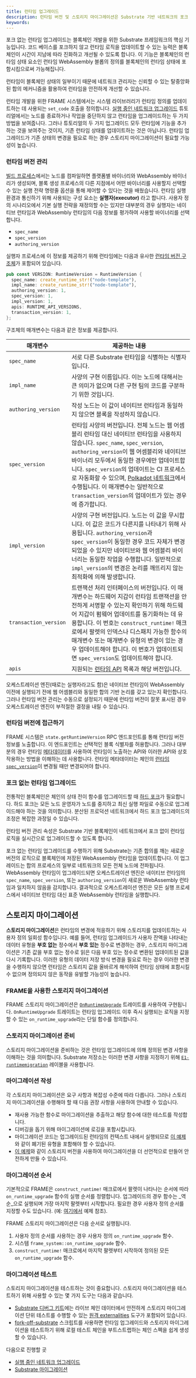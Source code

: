```yaml
---
title: 런타임 업그레이드
description: 런타임 버전 및 스토리지 마이그레이션은 Substrate 기반 네트워크의 포크 없는 업그레이드를 지원하는 방법을 설명합니다.
keywords:
---
```


포크 없는 런타임 업그레이드는 블록체인 개발을 위한 Substrate 프레임워크의 핵심 기능입니다. 코드 베이스를 포크하지 않고 런타임 로직을 업데이트할 수 있는 능력은 블록체인이 시간이 지남에 따라 진화하고 개선될 수 있도록 합니다. 이 기능은 블록체인의 런타임 상태 요소인 런타임 WebAssembly 블롭의 정의를 블록체인의 런타임 상태에 포함시킴으로써 가능해집니다.

런타임이 블록체인 상태의 일부이기 때문에 네트워크 관리자는 신뢰할 수 있는 탈중앙화된 합의 메커니즘을 활용하여 런타임을 안전하게 개선할 수 있습니다.

런타임 개발을 위한 FRAME 시스템에서는 시스템 라이브러리가 런타임 정의를 업데이트하는 데 사용되는 `set_code` 호출을 정의합니다. [실행 중인 네트워크 업그레이드](/tutorials/build-a-blockchain/upgrade-a-running-network/) 튜토리얼에서는 노드를 종료하거나 작업을 중단하지 않고 런타임을 업그레이드하는 두 가지 방법을 보여줍니다. 그러나 튜토리얼의 두 가지 업그레이드 모두 런타임에 기능을 추가하는 것을 보여주는 것이지, 기존 런타임 상태를 업데이트하는 것은 아닙니다. 런타임 업그레이드가 기존 상태의 변경을 필요로 하는 경우 스토리지 마이그레이션이 필요할 가능성이 높습니다.

### 런타임 버전 관리

[빌드 프로세스](/main-docs/build/build-process/)에서는 노드를 컴파일하면 플랫폼별 바이너리와 WebAssembly 바이너리가 생성되며, 블록 생성 프로세스의 다른 지점에서 어떤 바이너리를 사용할지 선택할 수 있는 실행 전략 명령줄 옵션을 통해 제어할 수 있다는 것을 배웠습니다. 런타임 실행 환경과 통신하기 위해 사용되는 구성 요소는 **실행자(executor)** 라고 합니다. 사용자 정의 시나리오에서 기본 실행 전략을 재정의할 수는 있지만 대부분의 경우 실행자는 네이티브 런타임과 WebAssembly 런타임의 다음 정보를 평가하여 사용할 바이너리를 선택합니다.

- `spec_name`
- `spec_version`
- `authoring_version`

실행자 프로세스에 이 정보를 제공하기 위해 런타임에는 다음과 유사한 [런타임 버전 구조체](https://paritytech.github.io/substrate/master/sp_version/struct.RuntimeVersion.html)가 포함되어 있습니다.

```rust
pub const VERSION: RuntimeVersion = RuntimeVersion {
  spec_name: create_runtime_str!("node-template"),
  impl_name: create_runtime_str!("node-template"),
  authoring_version: 1,
  spec_version: 1,
  impl_version: 1,
  apis: RUNTIME_API_VERSIONS,
  transaction_version: 1,
};
```

구조체의 매개변수는 다음과 같은 정보를 제공합니다.

| 매개변수            | 제공하는 내용                                                                                                                                                                                                                                                                                                                                                                                                                                                                                                                                                                                               |
| ------------------- | ----------------------------------------------------------------------------------------------------------------------------------------------------------------------------------------------------------------------------------------------------------------------------------------------------------------------------------------------------------------------------------------------------------------------------------------------------------------------------------------------------------------------------------------------------------------------------------------------------------- |
| `spec_name`         | 서로 다른 Substrate 런타임을 식별하는 식별자입니다.                                                                                                                                                                                                                                                                                                                                                                                                                                                                                                                                                        |
| `impl_name`         | 사양의 구현 이름입니다. 이는 노드에 대해서는 큰 의미가 없으며 다른 구현 팀의 코드를 구분하기 위한 것입니다.                                                                                                                                                                                                                                                                                                                                                                                                                                             |
| `authoring_version` | 작성 노드는 이 값이 네이티브 런타임과 동일하지 않으면 블록을 작성하지 않습니다.                                                                                                                                                                                                                                                                                                                                                                                                                                                                    |
| `spec_version`      | 런타임 사양의 버전입니다. 전체 노드는 웹 어셈블리 런타임 대신 네이티브 런타임을 사용하지 않습니다. `spec_name`, `spec_version`, `authoring_version`이 웹 어셈블리와 네이티브 바이너리 모두에서 동일한 경우에만 업데이트합니다. `spec_version`의 업데이트는 CI 프로세스로 자동화할 수 있으며, [Polkadot 네트워크](https://gitlab.parity.io/parity/mirrors/polkadot/-/blob/master/scripts/ci/gitlab/check_extrinsics_ordering.sh)에서 수행됩니다. 이 매개변수는 일반적으로 `transaction_version`의 업데이트가 있는 경우에 증가합니다. |
| `impl_version`      | 사양의 구현 버전입니다. 노드는 이 값을 무시합니다. 이 값은 코드가 다른지를 나타내기 위해 사용됩니다. `authoring_version`과 `spec_version`이 동일한 경우 코드 자체가 변경되었을 수 있지만 네이티브와 웹 어셈블리 바이너리는 동일한 작업을 수행합니다. 일반적으로 `impl_version`의 변경은 논리를 깨뜨리지 않는 최적화에 의해 발생합니다.                                                                                                                                                                                                    |
| `transaction_version` | 트랜잭션 처리 인터페이스의 버전입니다. 이 매개변수는 하드웨어 지갑이 런타임 트랜잭션을 안전하게 서명할 수 있는지 확인하기 위해 하드웨어 지갑이 펌웨어 업데이트를 동기화하는 데 유용합니다. 이 번호는 `construct_runtime!` 매크로에서 팔렛의 인덱스나 디스패치 가능한 함수의 매개변수 또는 매개변수 유형의 변경이 있는 경우 업데이트해야 합니다. 이 번호가 업데이트되면 `spec_version`도 업데이트해야 합니다. |
| `apis`              | 지원되는 [런타임 API](https://paritytech.github.io/substrate/master/sp_api/macro.impl_runtime_apis.html) 목록과 해당 버전입니다.                                                                                                                                                                                                                                                                                                                                                                                                                                                            |

오케스트레이션 엔진(때로는 실행자라고도 함)은 네이티브 런타임이 WebAssembly 이전에 실행되기 전에 웹 어셈블리와 동일한 합의 기반 논리를 갖고 있는지 확인합니다. 그러나 런타임 버전 관리는 수동으로 설정되기 때문에 런타임 버전이 잘못 표시된 경우 오케스트레이션 엔진이 부적절한 결정을 내릴 수 있습니다.

### 런타임 버전에 접근하기

FRAME 시스템은 `state.getRuntimeVersion` RPC 엔드포인트를 통해 런타임 버전 정보를 노출합니다. 이 엔드포인트는 선택적인 블록 식별자를 허용합니다. 그러나 대부분의 경우 런타임 [메타데이터](/main-docs/build/application-development/#exposing-runtime-information-as-metadata)를 사용하여 런타임이 노출하는 API와 이러한 API와 상호작용하는 방법을 이해하는 데 사용합니다. 런타임 메타데이터는 체인의 [런타임 `spec_version`](https://paritytech.github.io/substrate/master/sp_version/struct.RuntimeVersion.html#structfield.spec_version)이 변경될 때만 변경되어야 합니다.

### 포크 없는 런타임 업그레이드

전통적인 블록체인은 체인의 상태 전이 함수를 업그레이드할 때 [하드 포크](<https://en.wikipedia.org/wiki/Fork_(blockchain)>)가 필요합니다. 하드 포크는 모든 노드 운영자가 노드를 중지하고 최신 실행 파일로 수동으로 업그레이드해야 하는 것을 의미합니다. 분산된 프로덕션 네트워크에서 하드 포크 업그레이드의 조정은 복잡한 과정일 수 있습니다.

런타임 버전 관리 속성은 Substrate 기반 블록체인이 네트워크에서 포크 없이 런타임 로직을 실시간으로 업그레이드할 수 있도록 합니다.

포크 없는 런타임 업그레이드를 수행하기 위해 Substrate는 기존 합의를 깨는 새로운 버전의 로직으로 블록체인에 저장된 WebAssembly 런타임을 업데이트합니다. 이 업그레이드는 합의 프로세스의 일부로 네트워크의 모든 전체 노드에 전파됩니다. WebAssembly 런타임이 업그레이드되면 오케스트레이션 엔진은 네이티브 런타임의 `spec_name`, `spec_version`, 또는 `authoring_version`이 새로운 WebAssembly 런타임과 일치하지 않음을 감지합니다. 결과적으로 오케스트레이션 엔진은 모든 실행 프로세스에서 네이티브 런타임 대신 표준 WebAssembly 런타임을 실행합니다.

## 스토리지 마이그레이션

**스토리지 마이그레이션**은 런타임의 변경에 적응하기 위해 스토리지를 업데이트하는 사용자 정의 일회성 함수입니다. 예를 들어, 런타임 업그레이드가 사용자 잔액을 나타내는 데이터 유형을 **부호 없는** 정수에서 **부호 있는** 정수로 변경하는 경우, 스토리지 마이그레이션은 기존 값을 부호 없는 정수로 읽은 다음 부호 있는 정수로 변환된 업데이트된 값을 다시 기록합니다. 이러한 유형의 데이터 저장 방식 변경을 필요로 하는 경우 이러한 변경을 수행하지 않으면 런타임은 스토리지 값을 올바르게 해석하여 런타임 상태에 포함시킬 수 없으며 정의되지 않은 동작을 유발할 가능성이 높습니다.

### FRAME을 사용한 스토리지 마이그레이션

FRAME 스토리지 마이그레이션은 [`OnRuntimeUpgrade`](https://paritytech.github.io/substrate/master/frame_support/traits/trait.OnRuntimeUpgrade.html) 트레이트를 사용하여 구현됩니다. `OnRuntimeUpgrade` 트레이트는 런타임 업그레이드 이후 즉시 실행되는 로직을 지정할 수 있는 `on_runtime_upgrade`라는 단일 함수를 정의합니다.

### 스토리지 마이그레이션 준비

스토리지 마이그레이션을 준비하는 것은 런타임 업그레이드에 의해 정의된 변경 사항을 이해하는 것을 의미합니다. Substrate 저장소는 이러한 변경 사항을 지정하기 위해 [`E1-runtimemigration`](https://github.com/paritytech/substrate/pulls?q=is%3Apr+label%3AE1-runtimemigration) 레이블을 사용합니다.

### 마이그레이션 작성

각 스토리지 마이그레이션은 요구 사항과 복잡성 수준에 따라 다릅니다. 그러나 스토리지 마이그레이션을 수행해야 할 때 다음 권장 사항을 사용하여 안내할 수 있습니다.

- 재사용 가능한 함수로 마이그레이션을 추출하고 해당 함수에 대한 테스트를 작성합니다.
- 디버깅을 돕기 위해 마이그레이션에 로깅을 포함시킵니다.
- 마이그레이션 코드는 업그레이드된 런타임의 컨텍스트 내에서 실행되므로 [이 예제](https://github.com/hicommonwealth/substrate/blob/5f3933f5735a75d2d438341ec6842f269b886aaa/frame/indices/src/migration.rs#L5-L22)와 같이 폐기된 유형을 포함해야 할 수 있습니다.
- [이 예제](https://github.com/paritytech/substrate/blob/c79b522a11bbc7b3cf2f4a9c0a6627797993cb79/frame/elections-phragmen/src/lib.rs#L119-L157)와 같이 스토리지 버전을 사용하여 마이그레이션을 더 선언적으로 만들어 안전하게 만들 수 있습니다.

### 마이그레이션 순서

기본적으로 FRAME은 `construct_runtime!` 매크로에서 팔렛이 나타나는 순서에 따라 `on_runtime_upgrade` 함수의 실행 순서를 정렬합니다. 업그레이드의 경우 함수는 _역순_으로 실행되며 가장 마지막 팔렛부터 시작합니다. 필요한 경우 사용자 정의 순서를 지정할 수도 있습니다. (예: [여기에서](https://github.com/hicommonwealth/edgeware-node/blob/7b66f4f0a9ec184fdebcccd41533acc728ebe9dc/node/runtime/src/lib.rs#L845-L866) 예제 참조).

FRAME 스토리지 마이그레이션은 다음 순서로 실행됩니다.

1. 사용자 정의 순서를 사용하는 경우 사용자 정의 `on_runtime_upgrade` 함수.
2. 시스템 `frame_system::on_runtime_upgrade` 함수.
3. `construct_runtime!` 매크로에서 마지막 팔렛부터 시작하여 정의된 모든 `on_runtime_upgrade` 함수.

### 마이그레이션 테스트

스토리지 마이그레이션을 테스트하는 것이 중요합니다. 스토리지 마이그레이션을 테스트하기 위해 사용할 수 있는 몇 가지 도구는 다음과 같습니다.

- [Substrate 디버그 키트](https://github.com/paritytech/substrate-debug-kit)에는 라이브 체인 데이터에서 안전하게 스토리지 마이그레이션 단위 테스트를 수행할 수 있는 [원격 externalities](https://github.com/paritytech/substrate-debug-kit/tree/master/remote-externalities) 도구가 포함되어 있습니다.
- [fork-off-substrate](https://github.com/maxsam4/fork-off-substrate) 스크립트를 사용하면 런타임 업그레이드와 스토리지 마이그레이션을 테스트하기 위해 로컬 테스트 체인을 부트스트랩하는 체인 스펙을 쉽게 생성할 수 있습니다.

다음으로 진행할 곳

- [실행 중인 네트워크 업그레이드](/tutorials/build-a-blockchain/upgrade-a-running-network/)
- [Substrate 마이그레이션](https://github.com/apopiak/substrate-migrations)